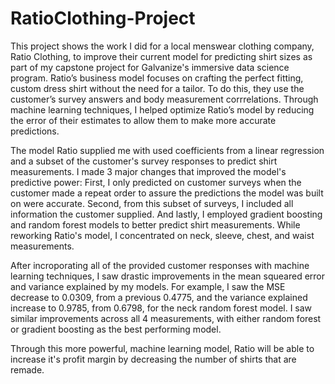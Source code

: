 # RatioClothing-Project
This project shows the work I did for a local menswear clothing company, Ratio Clothing, to improve their current model for predicting shirt sizes as part of my capstone project for Galvanize's immersive data science program. Ratio’s business model focuses on crafting the perfect fitting, custom dress shirt without the need for a tailor. To do this, they use the customer’s survey answers and body measurement corrrelations. Through machine learning techniques, I helped optimize Ratio’s model by reducing the error of their estimates to allow them to make more accurate predictions. 

The model Ratio supplied me with used coefficients from a linear regression and a subset of the customer's survey responses to predict shirt measurements. I made 3 major changes that improved the model's predictive power:
First, I only predicted on customer surveys when the customer made a repeat order to assure the predictions the model was built on were accurate. Second, from this subset of surveys, I included all information the customer supplied. And lastly, I employed gradient boosting and random forest models to better predict shirt measurements. While reworking Ratio's model, I concentrated on neck, sleeve, chest, and waist measurements.

After incroporating all of the provided customer responses with machine learning techniques, I saw drastic improvements in the mean squeared error and variance explained by my models. For example, I saw the MSE decrease to 0.0309, from a previous 0.4775, and the variance explained increase to 0.9785, from 0.6798, for the neck random forest model. I saw similar improvements across all 4 measurements, with either random forest or gradient boosting as the best performing model. 

Through this more powerful, machine learning model, Ratio will be able to increase it's profit margin by decreasing the number of shirts that are remade. 
